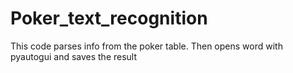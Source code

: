 # Poker_text_recognition
This code parses info from the poker table. Then opens word with pyautogui and saves the result

